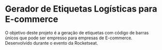 # Gerador de Etiquetas Logísticas para E-commerce
O objetivo deste projeto é a geração de etiquetas com código de barras únicos que pode ser empresso para empresas de E-commerce. Desenvolvido durante o evento da Rocketseat.
